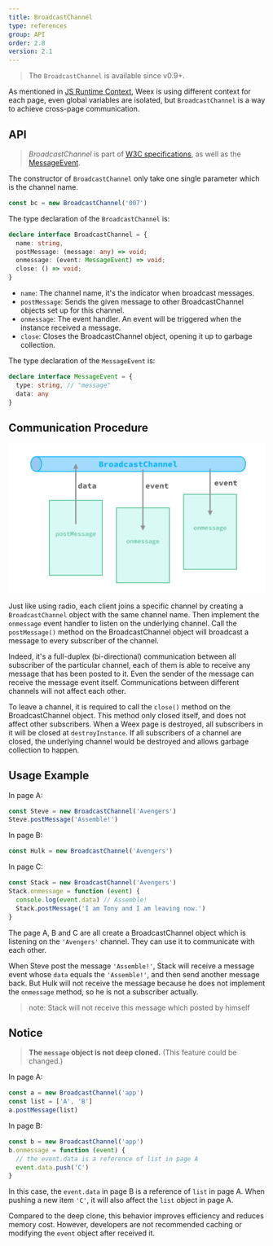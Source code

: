 ```yaml
---
title: BroadcastChannel
type: references
group: API
order: 2.8
version: 2.1
---
```


<!-- toc -->

> The `BroadcastChannel` is available since <span class="api-version">v0.9+</span>.

As mentioned in [JS Runtime Context](./runtime-context.html), Weex is using different context for each page, even global variables are isolated, but `BroadcastChannel` is a way to achieve cross-page communication.

## API

> *BroadcastChannel* is part of [W3C specifications](https://html.spec.whatwg.org/multipage/comms.html#broadcasting-to-other-browsing-contexts), as well as the [MessageEvent](https://html.spec.whatwg.org/multipage/comms.html#messageevent).

The constructor of `BroadcastChannel` only take one single parameter which is the channel name.

```js
const bc = new BroadcastChannel('007')
```

The type declaration of the `BroadcastChannel` is:

```typescript
declare interface BroadcastChannel = {
  name: string,
  postMessage: (message: any) => void;
  onmessage: (event: MessageEvent) => void;
  close: () => void;
}
```

+ `name`: The channel name, it's the indicator when broadcast messages.
+ `postMessage`: Sends the given message to other BroadcastChannel objects set up for this channel.
+ `onmessage`: The event handler. An event will be triggered when the instance received a message.
+ `close`: Closes the BroadcastChannel object, opening it up to garbage collection.

The type declaration of the `MessageEvent` is:

```typescript
declare interface MessageEvent = {
  type: string, // "message"
  data: any
}
```

## Communication Procedure

![BroadcastChannel](../images/BroadcastChannel.png)

Just like using radio, each client joins a specific channel by creating a `BroadcastChannel` object with the same channel name. Then implement the `onmessage` event handler to listen on the underlying channel. Call the `postMessage()` method on the BroadcastChannel object will broadcast a message to every subscriber of the channel.

Indeed, it's a full-duplex (bi-directional) communication between all subscriber of the particular channel, each of them is able to receive any message that has been posted to it. Even the sender of the message can receive the message event itself. Communications between different channels will not affect each other.

To leave a channel, it is required to call the `close()` method on the BroadcastChannel object. This method only closed itself, and does not affect other subscribers. When a Weex page is destroyed, all subscribers in it will be closed at `destroyInstance`. If all subscribers of a channel are closed, the underlying channel would be destroyed and allows garbage collection to happen.

## Usage Example

In page A:

```js
const Steve = new BroadcastChannel('Avengers')
Steve.postMessage('Assemble!')
```

In page B:

```js
const Hulk = new BroadcastChannel('Avengers')
```

In page C:

```js
const Stack = new BroadcastChannel('Avengers')
Stack.onmessage = function (event) {
  console.log(event.data) // Assemble!
  Stack.postMessage('I am Tony and I am leaving now.')
}
```

The page A, B and C are all create a BroadcastChannel object which is listening on the `'Avengers'` channel. They can use it to communicate with each other.

When Steve post the message `'Assemble!'`, Stack will receive a message event whose `data` equals the `'Assemble!'`, and then send another message back. But Hulk will not receive the message because he does not implement the `onmessage` method, so he is not a subscriber actually.

> note: Stack will not receive this message which posted by himself

## Notice

> **The `message` object is not deep cloned.** (This feature could be changed.)

In page A:

```js
const a = new BroadcastChannel('app')
const list = ['A', 'B']
a.postMessage(list)
```

In page B:

```js
const b = new BroadcastChannel('app')
b.onmessage = function (event) {
  // the event.data is a reference of list in page A
  event.data.push('C')
}
```

In this case, the `event.data` in page B is a reference of `list` in page A. When pushing a new item `'C'`, it will also affect the `list` object in page A.

Compared to the deep clone, this behavior improves efficiency and reduces memory cost. However, developers are not recommended caching or modifying the `event` object after received it.
